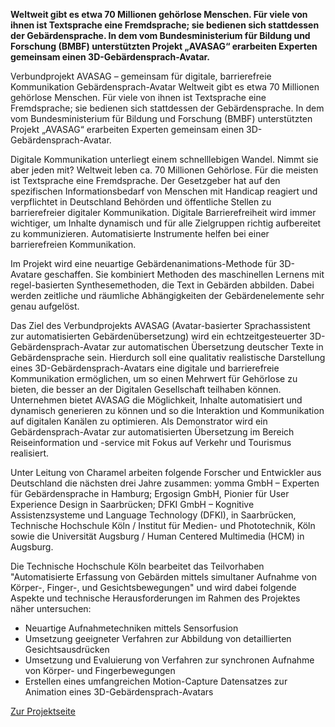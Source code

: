 <!--<TITLE>Verbundprojekt AVASAG - gemeinsam für digitale, barrierefreie Kommunikation<TITLE> -->
<!--<PARTNERS>Charamel GmbH,yomma GmbH,Ergosign GmbH,DFKI GmbH,Universität Augsburg,TH Köln<PARTNERS> -->
<!--<IMAGE>https://www.th-koeln.de/mam/bilder/hochschule/fakultaeten/f07/imp/forschung/fittosize_358_201_f9b73a17f386194a3626493944e2adf3_gebardensprach-avatar.jpg<IMAGE> -->
<!--<TIME>2020 - 2023<TIME> -->

**Weltweit gibt es etwa 70 Millionen gehörlose Menschen. Für viele von ihnen ist Textsprache eine Fremdsprache; sie bedienen sich stattdessen der Gebärdensprache. In dem vom Bundesministerium für Bildung und Forschung (BMBF) unterstützten Projekt „AVASAG“ erarbeiten Experten gemeinsam einen 3D-Gebärdensprach-Avatar.**

Verbundprojekt AVASAG – gemeinsam für digitale, barrierefreie Kommunikation Gebärdensprach-Avatar Weltweit gibt es etwa 70 Millionen gehörlose Menschen. Für viele von ihnen ist Textsprache eine Fremdsprache; sie bedienen sich stattdessen der Gebärdensprache. In dem vom Bundesministerium für Bildung und Forschung (BMBF) unterstützten Projekt „AVASAG“ erarbeiten Experten gemeinsam einen 3D-Gebärdensprach-Avatar.

Digitale Kommunikation unterliegt einem schnelllebigen Wandel. Nimmt sie aber jeden mit? Weltweit leben ca. 70 Millionen Gehörlose. Für die meisten ist Textsprache eine Fremdsprache. Der Gesetzgeber hat auf den spezifischen Informationsbedarf von Menschen mit Handicap reagiert und verpflichtet in Deutschland Behörden und öffentliche Stellen zu barrierefreier digitaler Kommunikation. Digitale Barrierefreiheit wird immer wichtiger, um Inhalte dynamisch und für alle Zielgruppen richtig aufbereitet zu kommunizieren. Automatisierte Instrumente helfen bei einer barrierefreien Kommunikation.

Im Projekt wird eine neuartige Gebärdenanimations-Methode für 3D-Avatare geschaffen. Sie kombiniert Methoden des maschinellen Lernens mit regel-basierten Synthesemethoden, die Text in Gebärden abbilden. Dabei werden zeitliche und räumliche Abhängigkeiten der Gebärdenelemente sehr genau aufgelöst.

Das Ziel des Verbundprojekts AVASAG (Avatar-basierter Sprachassistent zur automatisierten Gebärdenübersetzung) wird ein echtzeitgesteuerter 3D-Gebärdensprach-Avatar zur automatischen Übersetzung deutscher Texte in Gebärdensprache sein. Hierdurch soll eine qualitativ realistische Darstellung eines 3D-Gebärdensprach-Avatars eine digitale und barrierefreie Kommunikation ermöglichen, um so einen Mehrwert für Gehörlose zu bieten, die besser an der Digitalen Gesellschaft teilhaben können. Unternehmen bietet AVASAG die Möglichkeit, Inhalte automatisiert und dynamisch generieren zu können und so die Interaktion und Kommunikation auf digitalen Kanälen zu optimieren. Als Demonstrator wird ein Gebärdensprach-Avatar zur automatisierten Übersetzung im Bereich Reiseinformation und -service mit Fokus auf Verkehr und Tourismus realisiert.

Unter Leitung von Charamel arbeiten folgende Forscher und Entwickler aus Deutschland die nächsten drei Jahre zusammen: yomma GmbH – Experten für Gebärdensprache in Hamburg; Ergosign GmbH, Pionier für User Experience Design in Saarbrücken; DFKI GmbH – Kognitive Assistenzsysteme und Language Technology (DFKI), in Saarbrücken, Technische Hochschule Köln / Institut für Medien- und Phototechnik, Köln sowie die Universität Augsburg / Human Centered Multimedia (HCM) in Augsburg.

Die Technische Hochschule Köln bearbeitet das Teilvorhaben "Automatisierte Erfassung von Gebärden mittels simultaner Aufnahme von Körper-, Finger-, und Gesichtsbewegungen" und wird dabei folgende Aspekte und technische Herausforderungen im Rahmen des Projektes näher untersuchen:

- Neuartige Aufnahmetechniken mittels Sensorfusion
- Umsetzung geeigneter Verfahren zur Abbildung von detaillierten Gesichtsausdrücken
- Umsetzung und Evaluierung von Verfahren zur synchronen Aufnahme von Körper- und Fingerbewegungen
- Erstellen eines umfangreichen Motion-Capture Datensatzes zur Animation eines 3D-Gebärdensprach-Avatars

[Zur Projektseite](https://www.th-koeln.de/informations-medien-und-elektrotechnik/verbundprojekt-avasag_76412.php)
